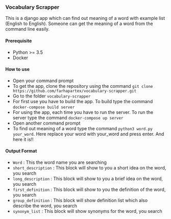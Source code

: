 ### Vocabulary Scrapper
This is a  django app which can find out meaning of a word with example list (English to English). Someone can get the meaning of a word from the command line easily. 

#### Prerequisite
* Python >= 3.5
* Docker

#### How to use

* Open your command prompt
* To get the app, clone the repository using the command `git clone https://github.com/farhapartex/vocabulary-scrapper.git`
* Go to the folder `vocabulary-scrapper`
* For first use you have to build the app. To build type the command `docker-compose build server`
* For using the app, each time you have to run the server. To run the server type the command `docker-compose up server`
* Open another command prompt
* To find out meaning of a word type the command `python3 word.py your_word`. Here replace your word with your_word and press enter. And here it is!!

#### Output Format

* `Word` : This the word name you are searching
* `short_description` : This block will show to you a short idea on the word, you search
* `long_description` : This block will show to you a brief idea on the word, you search
* `first_definition` : This block will show to you the definition of the word, you search
* `group_definition` : This block will show definition list which also describe the word, you search
* `synonym_list` : This block will show synonyms for the word, you search